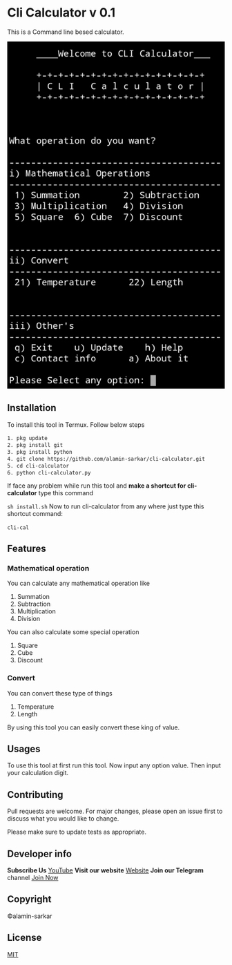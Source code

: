 # Cli Calculator v 0.1

This is a Command line besed calculator.     

![cli-calculator](/.lib/cli-calculator.png)


## Installation

To install this tool in Termux. Follow below steps
```
1. pkg update
2. pkg install git
3. pkg install python
4. git clone https://github.com/alamin-sarkar/cli-calculator.git
5. cd cli-calculator
6. python cli-calculator.py
```

If face any problem while run this tool and **make a shortcut for cli-calculator** type this command

`
sh install.sh
`
Now to run cli-calculator from any where just type this shortcut command: 

`cli-cal`



## Features

### Mathematical operation
You can calculate any mathematical operation like  
1. Summation
2. Subtraction
3. Multiplication
4. Division

You can also calculate some special operation
1. Square
2. Cube
3. Discount


### Convert
You can convert these type of things
1. Temperature
2. Length

By using this tool you can easily convert these king of value.   



## Usages

To use this tool at first run this tool. Now input any option value. 
Then input your calculation digit.

## Contributing
Pull requests are welcome. For major changes, please open an issue first to discuss what you would like to change.

Please make sure to update tests as appropriate.

## Developer info

**Subscribe Us**  [YouTube](https://www.youtube.com/channel/UCOBl9rXezNE5caIb1KeNiOg/)
**Visit our website** [Website](https://sci-techstudio.blogspot.com)
**Join our Telegram** channel [Join Now](https://t.me/scitechsolution)


## Copyright
©alamin-sarkar


## License
[MIT](https://choosealicense.com/licenses/mit/)



